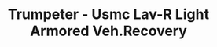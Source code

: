 ---
layout: product
title: "Trumpeter - Usmc Lav-R Light Armored Veh.Recovery"
price: "3500" 
desc: "N/A"
img_path: "/assets/img/TRU00370.jpg"
brand: "N/A"
available: false
special_offer: false
new: false
soon: false
cat: "010000"
subcat: "013400"
subsubcat: "0N/A"
sifra: "TRU00370"
popular: false
---
